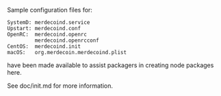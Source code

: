Sample configuration files for:
```
SystemD: merdecoind.service
Upstart: merdecoind.conf
OpenRC:  merdecoind.openrc
         merdecoind.openrcconf
CentOS:  merdecoind.init
macOS:   org.merdecoin.merdecoind.plist
```
have been made available to assist packagers in creating node packages here.

See doc/init.md for more information.
